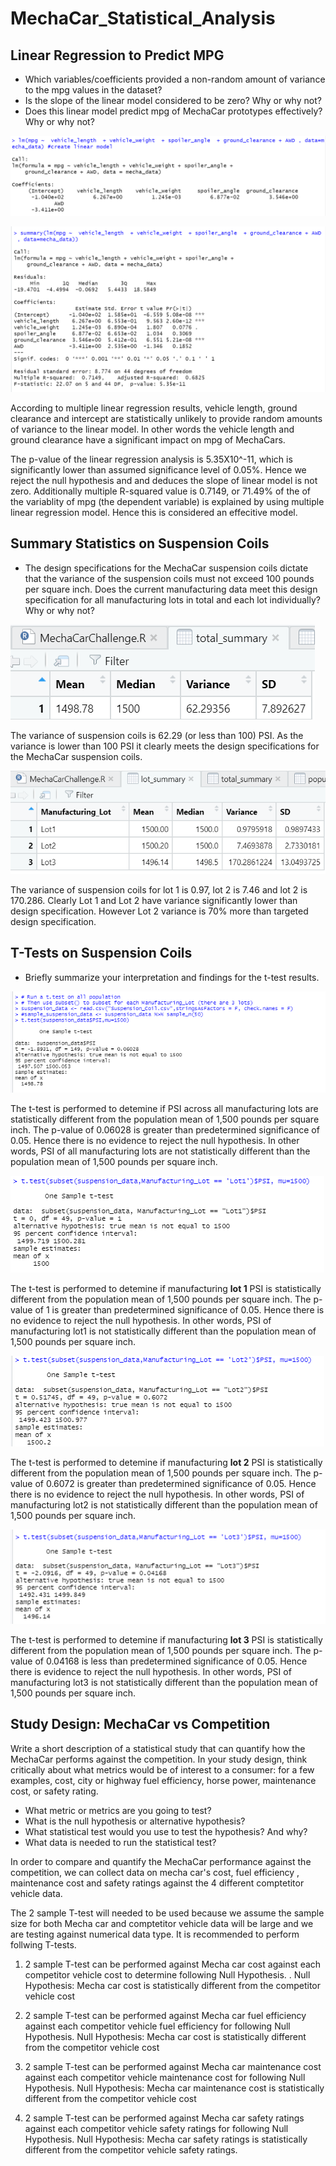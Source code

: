 # MechaCar_Statistical_Analysis

## Linear Regression to Predict MPG
* Which variables/coefficients provided a non-random amount of variance to the mpg values in the dataset?
* Is the slope of the linear model considered to be zero? Why or why not?
* Does this linear model predict mpg of MechaCar prototypes effectively? Why or why not?

![myimage-alt-tag](./Resources/Deliverable1Pic1.png) 

![myimage-alt-tag](./Resources/Deliverable1Pic2.png) 

According to multiple linear regression results, vehicle length, ground clearance and intercept are statistically unlikely to provide random amounts of variance to the linear model. In other words the vehicle length and ground clearance have a significant impact on mpg of MechaCars.

The p-value of the linear regression analysis is 5.35X10^-11, which is significantly lower than assumed significance level of 0.05%. Hence we reject the null hypothesis and and deduces the slope of linear model is not zero.
Additionally multiple R-squared value is 0.7149, or 71.49% of the of the variablity of mpg (the dependent variable) is explained by using multiple linear regression model. Hence this is considered an effecitive model. 


## Summary Statistics on Suspension Coils
* The design specifications for the MechaCar suspension coils dictate that the variance of the suspension coils must not exceed 100 pounds per square inch. Does the current manufacturing data meet this design specification for all manufacturing lots in total and each lot individually? Why or why not?

![myimage-alt-tag](./Resources/Deliverable2Pic1.png) 

The variance of suspension coils is 62.29 (or less than 100) PSI. As the variance is lower than 100 PSI it clearly meets the design specifications for the MechaCar suspension coils. 

![myimage-alt-tag](./Resources/Deliverable2Pic2.png) 

The variance of suspension coils for lot 1 is 0.97, lot 2 is 7.46 and lot 2 is 170.286. Clearly Lot 1 and Lot 2 have variance significantly lower than design specification. However Lot 2 variance is 70% more than targeted design specification. 

## T-Tests on Suspension Coils
* Briefly summarize your interpretation and findings for the t-test results.

![myimage-alt-tag](./Resources/Deliverable3Pic1.png) 

The t-test is performed to detemine if PSI across all manufacturing lots are statistically different from the population mean of 1,500 pounds per square inch. The p-value of 0.06028 is greater than predetermined significance of 0.05. Hence there is no evidence to reject the null hypothesis. In other words, PSI of all manufacturing lots are not statistically different than the population mean of 1,500 pounds per square inch. 

![myimage-alt-tag](./Resources/Deliverable3Pic2.png) 

The t-test is performed to detemine if manufacturing **lot 1** PSI is statistically different from the population mean of 1,500 pounds per square inch. The p-value of 1 is greater than predetermined significance of 0.05. Hence there is no evidence to reject the null hypothesis. In other words, PSI of manufacturing lot1 is not statistically different than the population mean of 1,500 pounds per square inch. 

![myimage-alt-tag](./Resources/Deliverable3Pic3.png) 

The t-test is performed to detemine if manufacturing **lot 2** PSI is statistically different from the population mean of 1,500 pounds per square inch. The p-value of 0.6072 is greater than predetermined significance of 0.05. Hence there is no evidence to reject the null hypothesis. In other words, PSI of manufacturing lot2 is not statistically different than the population mean of 1,500 pounds per square inch. 


![myimage-alt-tag](./Resources/Deliverable3Pic4.png) 

The t-test is performed to detemine if manufacturing **lot 3** PSI is statistically different from the population mean of 1,500 pounds per square inch. The p-value of 0.04168 is less than predetermined significance of 0.05. Hence there is evidence to reject the null hypothesis. In other words, PSI of manufacturing lot3 is not statistically different than the population mean of 1,500 pounds per square inch. 

## Study Design: MechaCar vs Competition
Write a short description of a statistical study that can quantify how the MechaCar performs against the competition. In your study design, think critically about what metrics would be of interest to a consumer: for a few examples, cost, city or highway fuel efficiency, horse power, maintenance cost, or safety rating.
* What metric or metrics are you going to test?
* What is the null hypothesis or alternative hypothesis?
* What statistical test would you use to test the hypothesis? And why?
* What data is needed to run the statistical test?

In order to compare and quantify the MechaCar performance against the competition, we can collect data on mecha car's cost, fuel efficiency , maintenance cost  and safety ratings against the 4 different comptetitor vehicle data.

The 2 sample T-test will needed to be used because we assume the sample size for both Mecha car and comptetitor vehicle data will be large and we are testing against numerical data type. It is recommended to perform follwing T-tests.

1. 2 sample T-test can be performed against Mecha car cost against each competitor vehicle cost to determine following Null Hypothesis. .
Null Hypothesis: Mecha car cost is statistically different from the competitor vehicle cost 

2. 2 sample T-test can be performed against Mecha car fuel efficiency against each competitor vehicle fuel efficiency for following Null Hypothesis.
Null Hypothesis: Mecha car cost is statistically different from the competitor vehicle cost 

3. 2 sample T-test can be performed against Mecha car maintenance cost against each competitor vehicle maintenance cost  for following Null Hypothesis.
Null Hypothesis: Mecha car maintenance cost is statistically different from the competitor vehicle cost 

4. 2 sample T-test can be performed against Mecha car safety ratings against each competitor vehicle safety ratings for following Null Hypothesis.
Null Hypothesis: Mecha car safety ratings is statistically different from the competitor vehicle safety ratings. 
 
 